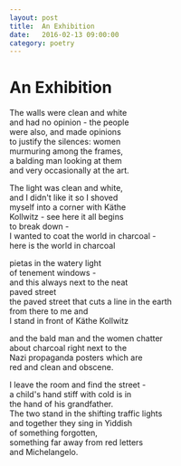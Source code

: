 ```yaml
---
layout: post
title:  An Exhibition
date:   2016-02-13 09:00:00
category: poetry
---
```

<h1>An Exhibition</h1>

The walls were clean and white  
and had no opinion - the people  
were also, and made opinions  
to justify the silences: women  
murmuring among the frames,  
a balding man looking at them  
and very occasionally at the art.

The light was clean and white,  
and I didn't like it so I shoved  
myself into a corner with Käthe  
Kollwitz - see here it all begins  
to break down -  
I wanted to coat the world in charcoal -  
here is the world in charcoal  

pietas in the watery light  
of tenement windows -  
and this always next to the neat  
paved street  
the paved street that cuts a line in the earth  
from there to me and  
I stand in front of Käthe Kollwitz

and the bald man and the women chatter  
about charcoal right next to the  
Nazi propaganda posters which are  
red and clean and obscene.

I leave the room and find the street -  
a child's hand stiff with cold is in  
the hand of his grandfather.  
The two stand in the shifting traffic lights  
and together they sing in Yiddish  
of something forgotten,  
something far away from red letters  
and Michelangelo.




 

